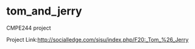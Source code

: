 # tom_and_jerry

CMPE244 project

Project Link:http://socialledge.com/sjsu/index.php/F20:_Tom_%26_Jerry
